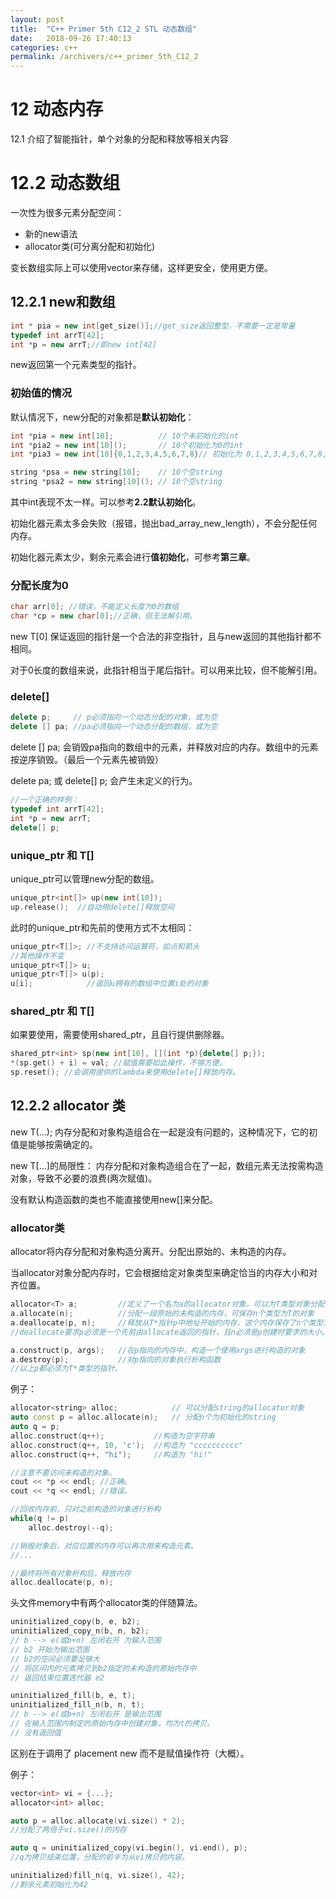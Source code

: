 ```yaml
---
layout: post
title:  "C++ Primer 5th C12_2 STL 动态数组"
date:   2018-09-26 17:40:13
categories: c++
permalink: /archivers/c++_primer_5th_C12_2
---
```

# 12 动态内存

12.1 介绍了智能指针，单个对象的分配和释放等相关内容

# 12.2 动态数组

一次性为很多元素分配空间：
* 新的new语法
* allocator类(可分离分配和初始化)

变长数组实际上可以使用vector来存储，这样更安全，使用更方便。



## 12.2.1 new和数组

```c++
int * pia = new int[get_size()];//get_size返回整型，不需要一定是常量
typedef int arrT[42];
int *p = new arrT;//即new int[42]
```
new返回第一个元素类型的指针。


### 初始值的情况

默认情况下，new分配的对象都是**默认初始化**：
```c++
int *pia = new int[10];          // 10个未初始化的int
int *pia2 = new int[10]();       // 10个初始化为0的int
int *pia3 = new int[10]{0,1,2,3,4,5,6,7,8}// 初始化为 0,1,2,3,4,5,6,7,8,0  最终的0为值初始化

string *psa = new string[10];    // 10个空string
string *psa2 = new string[10](); // 10个空string
```
其中int表现不太一样。可以参考**2.2默认初始化**。

初始化器元素太多会失败（报错，抛出bad_array_new_length），不会分配任何内存。

初始化器元素太少，剩余元素会进行**值初始化**，可参考**第三章**。

### 分配长度为0
```c++
char arr[0]; //错误，不能定义长度为0的数组
char *cp = new char[0];//正确，但无法解引用。
```
new T[0] 保证返回的指针是一个合法的非空指针，且与new返回的其他指针都不相同。

对于0长度的数组来说，此指针相当于尾后指针。可以用来比较，但不能解引用。

### delete[]
```c++
delete p;     // p必须指向一个动态分配的对象，或为空
delete [] pa; //pa必须指向一个动态分配的数组，或为空
```

delete [] pa; 会销毁pa指向的数组中的元素，并释放对应的内存。数组中的元素按逆序销毁。（最后一个元素先被销毁）

delete pa; 或 delete[] p; 会产生未定义的行为。

```c++
//一个正确的样例：
typedef int arrT[42];
int *p = new arrT;
delete[] p;
```

### unique_ptr 和 T[]

unique_ptr可以管理new分配的数组。
```c++
unique_ptr<int[]> up(new int[10]);
up.release();  //自动用delete[]释放空间
```

此时的unique_ptr和先前的使用方式不太相同：
```c++
unique_ptr<T[]>; //不支持访问运算符，如点和箭头
//其他操作不变
unique_ptr<T[]> u;
unique_ptr<T[]> u(p);
u[i];            //返回u拥有的数组中位置i处的对象
```

### shared_ptr 和 T[]

如果要使用，需要使用shared_ptr<T>，且自行提供删除器。

```c++
shared_ptr<int> sp(new int[10], [](int *p){delete[] p;});
*(sp.get() + i) = val; //赋值需要如此操作，不够方便。
sp.reset(); //会调用提供的lambda来使用delete[]释放内存。
```

## 12.2.2 allocator 类

new T(...); 内存分配和对象构造组合在一起是没有问题的，这种情况下，它的初值是能够按需确定的。

new T[...]的局限性： 内存分配和对象构造组合在了一起，数组元素无法按需构造对象，导致不必要的浪费(两次赋值)。

没有默认构造函数的类也不能直接使用new[]来分配。

### allocator类

allocator将内存分配和对象构造分离开。分配出原始的、未构造的内存。

当allocator对象分配内存时，它会根据给定对象类型来确定恰当的内存大小和对齐位置。

```c++
allocator<T> a;         //定义了一个名为a的allocator对象，可以为T类型对象分配内存
a.allocate(n);          //分配一段原始的未构造的内存，可保存n个类型为T的对象
a.deallocate(p, n);     //释放从T*指针p中地址开始的内存，这个内存保存了n个类型为T的对象。
//deallocate要求p必须是一个先前由allocate返回的指针，且n必须是p创建时要求的大小。调用deallocate前需要对内存中每个创建的对象调用destroy

a.construct(p, args);   //在p指向的内存中，构造一个使用args进行构造的对象
a.destroy(p);           //对p指向的对象执行析构函数
//以上p都必须为T*类型的指针。
```
例子：
```c++
allocator<string> alloc;            // 可以分配string的allocator对象
auto const p = alloc.allocate(n);   // 分配n个为初始化的string
auto q = p;
alloc.construct(q++);           //构造为空字符串
alloc.construct(q++, 10, 'c');  //构造为 "cccccccccc"
alloc.construct(q++, "hi");     //构造为 "hi!"

//注意不要访问未构造的对象。
cout << *p << endl; //正确。
cout << *q << endl; //错误。

//回收内存前，只对之前构造的对象进行析构
while(q != p)
    alloc.destroy(--q);

//销毁对象后，对应位置的内存可以再次用来构造元素。
//...

//最终将所有对象析构后，释放内存
alloc.deallocate(p, n);
```

头文件memory中有两个allocator类的伴随算法。
```c++
uninitialized_copy(b, e, b2);
uninitialized_copy_n(b, n, b2);
// b --> e(或b+n) 左闭右开 为输入范围
// b2 开始为输出范围
// b2的空间必须要足够大
// 将区间内的元素拷贝到b2指定的未构造的原始内存中
// 返回结束位置迭代器 e2

uninitialized_fill(b, e, t);
uninitialized_fill_n(b, n, t);
// b --> e(或b+n) 左闭右开 是输出范围
// 在输入范围内制定的原始内存中创建对象，均为t的拷贝。
// 没有返回值
```
区别在于调用了 placement new 而不是赋值操作符（大概）。

例子：
```c++
vector<int> vi = {...};
allocator<int> alloc;

auto p = alloc.allocate(vi.size() * 2);
//分配了两倍于vi.size()的内存

auto q = uninitialized_copy(vi.begin(), vi.end(), p);
//q为拷贝结束位置，分配的前半为从vi拷贝的内容。

uninitialized)fill_n(q, vi.size(), 42);
//剩余元素初始化为42
```


